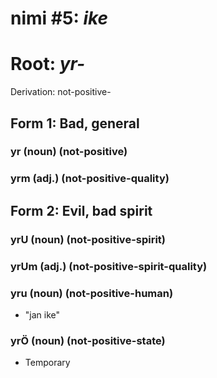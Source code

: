 # nimi #5: *ike*
# Root: *yr-* 
Derivation: not-positive-

## Form 1: Bad, general
### yr (noun) (not-positive)
### yrm (adj.) (not-positive-quality)

## Form 2: Evil, bad spirit
### yrU (noun) (not-positive-spirit)
### yrUm (adj.) (not-positive-spirit-quality)
### yru (noun) (not-positive-human)
* "jan ike"
### yrÖ (noun) (not-positive-state)
* Temporary
